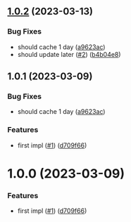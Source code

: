 ## [1.0.2](https://github.com/artus-cli/plugin-npmcheckupdate/compare/v1.0.0...v1.0.2) (2023-03-13)


### Bug Fixes

* should cache 1 day ([a9623ac](https://github.com/artus-cli/plugin-npmcheckupdate/commit/a9623ac2943524d7a5c3e64ea2e48e0c1c112fb6))
* should update later ([#2](https://github.com/artus-cli/plugin-npmcheckupdate/issues/2)) ([b4b04e8](https://github.com/artus-cli/plugin-npmcheckupdate/commit/b4b04e8fcddc72e0b9935bb2a85dcb5c0e704ef3))



## 1.0.1 (2023-03-09)


### Bug Fixes

* should cache 1 day ([a9623ac](https://github.com/artus-cli/plugin-npmcheckupdate/commit/a9623ac2943524d7a5c3e64ea2e48e0c1c112fb6))


### Features

* first impl ([#1](https://github.com/artus-cli/plugin-npmcheckupdate/issues/1)) ([d709f66](https://github.com/artus-cli/plugin-npmcheckupdate/commit/d709f669e77c1a70dfd47b65bcd48227cbe59596))



# 1.0.0 (2023-03-09)


### Features

* first impl ([#1](https://github.com/artus-cli/plugin-npmcheckupdate/issues/1)) ([d709f66](https://github.com/artus-cli/plugin-npmcheckupdate/commit/d709f669e77c1a70dfd47b65bcd48227cbe59596))



